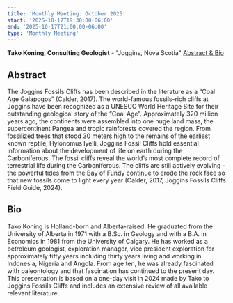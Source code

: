 ```yaml
---
title: 'Monthly Meeting: October 2025'
start: '2025-10-17T19:30:00-06:00'
end: '2025-10-17T21:00:00-06:00'
type: 'Monthly Meeting'
---
```


**Tako Koning, Consulting Geologist** - "Joggins, Nova Scotia" [Abstract & Bio](/presentationAbstracts/2025/takoKoningAbstract.pdf)

## Abstract

The Joggins Fossils Cliffs has been described in the literature as a “Coal Age Galapogos” (Calder, 2017). The world-famous fossils-rich cliffs at Joggins have been recognized as a UNESCO World Heritage Site for their outstanding geological story of the “Coal Age”. Approximately 320 million years ago, the continents were assembled into one huge land mass, the supercontinent Pangea and tropic rainforests covered the region. From fossilized trees that stood 30 meters high to the remains of the earliest known reptile, Hylonomus lyelli, Joggins Fossil Cliffs hold essential information about the development of life on earth during the Carboniferous. The fossil cliffs reveal the world’s most complete record of terrestrial life during the Carboniferous. The cliffs are still actively evolving – the powerful tides from the Bay of Fundy continue to erode the rock face so that new fossils come to light every year (Calder, 2017, Joggins Fossils Cliffs Field Guide, 2024).

## Bio

Tako Koning is Holland-born and Alberta-raised. He graduated from the University of Alberta in 1971 with a B.Sc. in Geology and with a B.A. in Economics in 1981 from the University of Calgary. He has worked as a petroleum geologist, exploration manager, vice president exploration for approximately fifty years including thirty years living and working in Indonesia, Nigeria and Angola. From age ten, he was already fascinated with paleontology and that fascination has continued to the present day. This presentation is based on a one-day visit in 2024 made by Tako to Joggins Fossils Cliffs and includes an extensive review of all available relevant literature.
